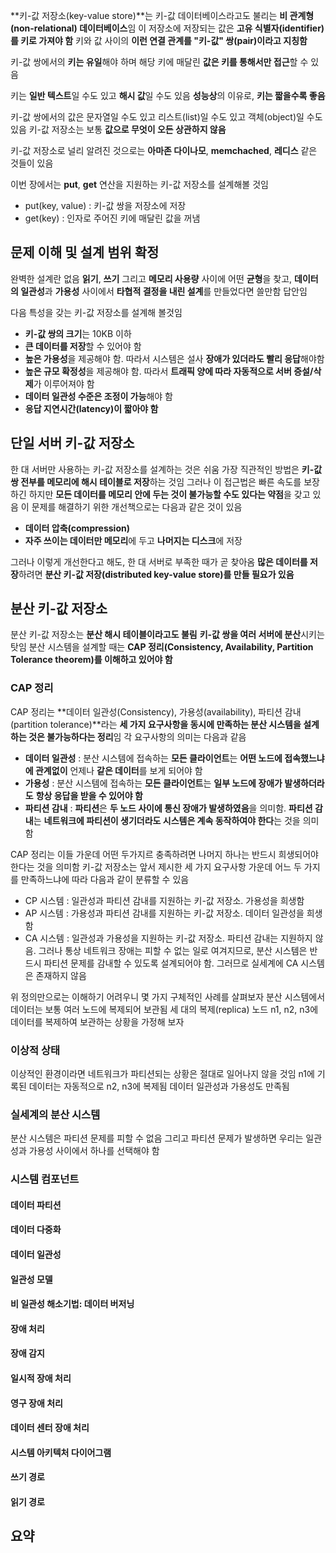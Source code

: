 **키-값 저장소(key-value store)**는 키-값 데이터베이스라고도 불리는 **비 관계형(non-relational) 데이터베이스**임
이 저장소에 저장되는 값은 **고유 식별자(identifier)를 키로 가져야 함**
키와 값 사이의 **이런 연결 관계를 "키-값" 쌍(pair)이라고 지칭함**

키-값 쌍에서의 **키는 유일**해야 하며 해당 키에 매달린 **값은 키를 통해서만 접근**할 수 있음

키는 **일반 텍스트**일 수도 있고 **해시 값**일 수도 있음
**성능상**의 이유로, **키는 짧을수록 좋음**

키-값 쌍에서의 값은 문자열일 수도 있고 리스트(list)일 수도 있고 객체(object)일 수도 있음
키-값 저장소는 보통 **값으로 무엇이 오든 상관하지 않음**

키-값 저장소로 널리 알려진 것으로는 **아마존 다이나모**, **memchached**, **레디스** 같은 것들이 있음

이번 장에서는 **put**, **get** 연산을 지원하는 키-값 저장소를 설계해볼 것임

- put(key, value) : 키-값 쌍을 저장소에 저장
- get(key) : 인자로 주어진 키에 매달린 값을 꺼냄

## 문제 이해 및 설계 범위 확정
완벽한 설계란 없음
**읽기**, **쓰기** 그리고 **메모리 사용량** 사이에 어떤 **균형**을 찾고, **데이터의 일관성**과 **가용성** 사이에서 **타협적 결정을 내린 설계**를 만들었다면 쓸만함 답안임

다음 특성을 갖는 키-값 저장소를 설계해 볼것임

- **키-값 쌍의 크기**는 10KB 이하
- **큰 데이터를 저장**할 수 있어야 함
- **높은 가용성**을 제공해야 함. 따라서 시스템은 설사 **장애가 있더라도 빨리 응답**해야함
- **높은 규모 확정성**을 제공해야 함. 따라서 **트래픽 양에 따라 자동적으로 서버 증설/삭제**가 이루어져야 함
- **데이터 일관성 수준은 조정이 가능**해야 함
- **응답 지연시간(latency)이 짧아야 함**

## 단일 서버 키-값 저장소
한 대 서버만 사용하는 키-값 저장소를 설계하는 것은 쉬움
가장 직관적인 방법은 **키-값 쌍 전부를 메모리에 해시 테이블로 저장**하는 것임
그러나 이 접근법은 빠른 속도를 보장하긴 하지만 **모든 데이터를 메모리 안에 두는 것이 불가능할 수도 있다는 약점**을 갖고 있음
이 문제를 해결하기 위한 개선책으로는 다음과 같은 것이 있음

- **데이터 압축(compression)**
- **자주 쓰이는 데이터만 메모리**에 두고 **나머지는 디스크**에 저장

그러나 이렇게 개선한다고 해도, 한 대 서버로 부족한 때가 곧 찾아옴
**많은 데이터를 저장**하려면 **분산 키-값 저장(distributed key-value store)를 만들 필요가 있음**
  
## 분산 키-값 저장소
분산 키-값 저장소는 **분산 해시 테이블이라고도 불림**
**키-값 쌍을 여러 서버에 분산**시키는 탓임
분산 시스템을 설계할 때는 **CAP 정리(Consistency, Availability, Partition Tolerance theorem)를 이해하고 있어야 함**

### CAP 정리
CAP 정리는 **데이터 일관성(Consistency), 가용성(availability), 파티션 감내(partition tolerance)**라는 **세 가지 요구사항을 동시에 만족하는 분산 시스템을 설계하는 것은 불가능하다는 정리**임
각 요구사항의 의미는 다음과 같음

- **데이터 일관성** : 분산 시스템에 접속하는 **모든 클라이언트**는 **어떤 노드에 접속했느냐에 관계없이** 언제나 **같은 데이터**를 보게 되어야 함
- **가용성** : 분산 시스템에 접속하는 **모든 클라이언트**는 **일부 노드에 장애가 발생하더라도** **항상 응답을 받을 수 있어야 함**
- **파티션 감내** : **파티션**은 **두 노드 사이에 통신 장애가 발생하였음**을 의미함. **파티션 감내**는 **네트워크에 파티션이 생기더라도 시스템은 계속 동작하여야 한다**는 것을 의미함

CAP 정리는 이들 가운데 어떤 두가지르 충족하려면 나머지 하나는 반드시 희생되어야 한다는 것을 의미함
키-값 저장소는 앞서 제시한 세 가지 요구사항 가운데 어느 두 가지를 만족하느냐에 따라 다음과 같이 분류할 수 있음

- CP 시스템 : 일관성과 파티션 감내를 지원하는 키-값 저장소. 가용성을 희생함
- AP 시스템 : 가용성과 파티션 감내를 지원하는 키-값 저장소. 데이터 일관성을 희생함
- CA 시스템 : 일관성과 가용성을 지원하는 키-값 저장소. 파티션 감내는 지원하지 않음. 그러나 통상 네트워크 장애는 피할 수 없는 일로 여겨지므로, 분산 시스템은 반드시 파티션 문제를 감내할 수 있도록 설계되어야 함. 그러므로 실세계에 CA 시스템은 존재하지 않음

위 정의만으로는 이해하기 어려우니 몇 가지 구체적인 사례를 살펴보자
분산 시스템에서 데이터는 보통 여러 노드에 복제되어 보관됨
세 대의 복제(replica) 노드 n1, n2, n3에 데이터를 복제하여 보관하는 상황을 가정해 보자

### 이상적 상태
이상적인 환경이라면 네트워크가 파티션되는 상황은 절대로 일어나지 않을 것임
n1에 기록된 데이터는 자동적으로 n2, n3에 복제됨
데이터 일관성과 가용성도 만족됨

### 실세계의 분산 시스템
분산 시스템은 파티션 문제를 피할 수 없음
그리고 파티션 문제가 발생하면 우리는 일관성과 가용성 사이에서 하나를 선택해야 함


### 시스템 컴포넌트
#### 데이터 파티션
#### 데이터 다중화
#### 데이터 일관성
#### 일관성 모델
#### 비 일관성 해소기법: 데이터 버저닝
#### 장애 처리
#### 장애 감지
#### 일시적 장애 처리
#### 영구 장애 처리
#### 데이터 센터 장애 처리
#### 시스템 아키텍처 다이어그램
#### 쓰기 경로
#### 읽기 경로
## 요약
